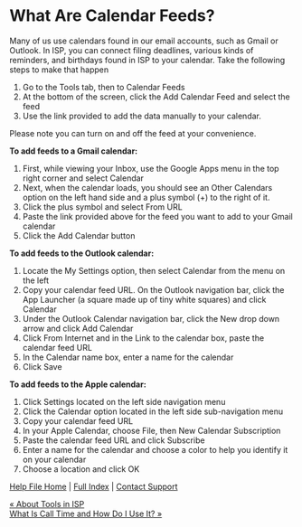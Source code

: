  What Are Calendar Feeds?
==========

Many of us use calendars found in our email accounts, such as Gmail or Outlook. In ISP, you can connect filing deadlines, various kinds of reminders, and birthdays found in ISP to your calendar. Take the following steps to make that happen

1. Go to the Tools tab, then to Calendar Feeds
2. At the bottom of the screen, click the Add Calendar Feed and select the feed
3. Use the link provided to add the data manually to your calendar.

Please note you can turn on and off the feed at your convenience.

**To add feeds to a Gmail calendar:**

1. First, while viewing your Inbox, use the Google Apps menu in the top right corner and select Calendar
2. Next, when the calendar loads, you should see an Other Calendars option on the left hand side and a plus symbol (+) to the right of it.
3. Click the plus symbol and select From URL
4. Paste the link provided above for the feed you want to add to your Gmail calendar
5. Click the Add Calendar button

**To add feeds to the Outlook calendar:**

1. Locate the My Settings option, then select Calendar from the menu on the left
2. Copy your calendar feed URL. On the Outlook navigation bar, click the App Launcher (a square made up of tiny white squares) and click Calendar
3. Under the Outlook Calendar navigation bar, click the New drop down arrow and click Add Calendar
4. Click From Internet and in the Link to the calendar box, paste the calendar feed URL
5. In the Calendar name box, enter a name for the calendar
6. Click Save

**To add feeds to the Apple calendar:**

1. Click Settings located on the left side navigation menu
2. Click the Calendar option located in the left side sub-navigation menu
3. Copy your calendar feed URL
4. In your Apple Calendar, choose File, then New Calendar Subscription
5. Paste the calendar feed URL and click Subscribe
6. Enter a name for the calendar and choose a color to help you identify it on your calendar
7. Choose a location and click OK

[Help File Home](/help/) | [Full Index](/Help-File-Directory/) | [Contact Support](mailto:support@ISPolitical.com)

[« About Tools in ISP](/About-Tools-in-ISP)  
[What Is Call Time and How Do I Use It? »](/What-Is-Call-Time-and-How-Do-I-Use-It)